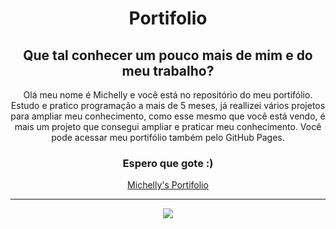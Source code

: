 <div align="center">
    <h1>Portifolio</h1>
    <h2>Que tal conhecer um pouco mais de mim e do meu trabalho?</h2>
    <p>Olá meu nome é Michelly e você está no repositório do meu portifólio. Estudo e pratico programação a mais de 5 meses, já reallizei vários projetos para ampliar meu conhecimento, como esse mesmo que você está vendo, é mais um projeto que consegui ampliar e praticar meu conhecimento. Você pode acessar meu portifólio  também pelo GitHub Pages.</p>
    <h3>Espero que gote :)</h3>
    <a href="">Michelly's Portifolio<a>
  <hr>
  <img src="https://user-images.githubusercontent.com/101263547/188364895-724819cf-3c62-48e5-9802-1c8f73bb55fe.png">
</div>

 
